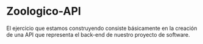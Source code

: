 # Zoologico-API
El ejercicio que estamos construyendo consiste básicamente en la creación de una API que representa el back-end de nuestro proyecto de software.
